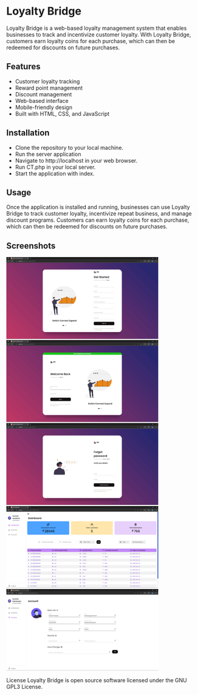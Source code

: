 # Loyalty Bridge
Loyalty Bridge is a web-based loyalty management system that enables businesses to track and incentivize customer loyalty. With Loyalty Bridge, customers earn loyalty coins for each purchase, which can then be redeemed for discounts on future purchases.

## Features
* Customer loyalty tracking
* Reward point management
* Discount management
* Web-based interface
* Mobile-friendly design
* Built with HTML, CSS, and JavaScript

## Installation
* Clone the repository to your local machine.
* Run the server application
* Navigate to http://localhost in your web browser.
* Run CT.php in your local server.
* Start the application with index.

## Usage
Once the application is installed and running, businesses can use Loyalty Bridge to track customer loyalty, incentivize repeat business, and manage discount programs. Customers can earn loyalty coins for each purchase, which can then be redeemed for discounts on future purchases.

## Screenshots
<img src="screenshots/0.png" alt="" width="400"> <img src="screenshots/1.png" alt="" width="400">
<img src="screenshots/2.png" alt="" width="400">
<img src="screenshots/3.png" alt="" width="400">
<img src="screenshots/4.png" alt="" width="400">
<img src="screenshots/5.png" alt="" width="400">


License
Loyalty Bridge is open source software licensed under the GNU GPL3 License.

